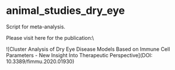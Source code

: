 # animal_studies_dry_eye
Script for meta-analysis.

Please visit here for the publication:\

![Cluster Analysis of Dry Eye Disease Models Based on Immune Cell Parameters - New Insight Into Therapeutic Perspective](DOI: 10.3389/fimmu.2020.01930)

